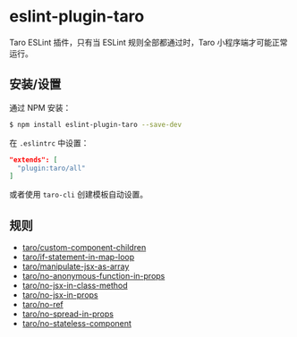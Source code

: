 # eslint-plugin-taro

Taro ESLint 插件，只有当 ESLint 规则全部都通过时，Taro 小程序端才可能正常运行。

## 安装/设置

通过 NPM 安装：

```bash
$ npm install eslint-plugin-taro --save-dev
```

在 `.eslintrc` 中设置：

```json
"extends": [
  "plugin:taro/all"
]
```

或者使用 `taro-cli` 创建模板自动设置。

## 规则

* [taro/custom-component-children](./docs/custom-component-children.md)
* [taro/if-statement-in-map-loop](./docs/if-statement-in-map-loop.md)
* [taro/manipulate-jsx-as-array](./docs/manipulate-jsx-as-array.md)
* [taro/no-anonymous-function-in-props](./docs/no-anonymous-function-in-props.md)
* [taro/no-jsx-in-class-method](./docs/no-jsx-in-class-method.md)
* [taro/no-jsx-in-props](./docs/no-jsx-in-props.md)
* [taro/no-ref](./docs/no-ref.md)
* [taro/no-spread-in-props](./docs/no-ref.md)
* [taro/no-stateless-component](./docs/no-stateless-component.md)



